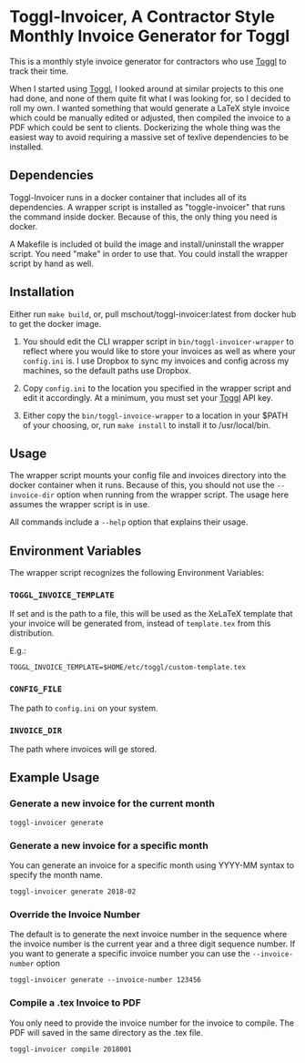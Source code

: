 # Toggl-Invoicer, A Contractor Style Monthly Invoice Generator for Toggl

This is a monthly style invoice generator for contractors who use
[Toggl](https://toggl.com) to track their time.

When I started using [Toggl](https://toggl.com), I looked around at similar
projects to this one had done, and none of them quite fit what I was looking
for, so I decided to roll my own.  I wanted something that would generate a
LaTeX style invoice which could be manually edited or adjusted, then compiled
the invoice to a PDF which could be sent to clients.   Dockerizing the whole
thing was the easiest way to avoid requiring a massive set of texlive
dependencies to be installed.

## Dependencies

Toggl-Invoicer runs in a docker container that includes all of its
dependencies.  A wrapper script is installed as "toggle-invoicer" that runs the
command inside docker.  Because of this, the only thing you need is docker.

A Makefile is included ot build the image and install/uninstall the wrapper
script. You need "make" in order to use that.  You could install the wrapper
script by hand as well.

## Installation

Either run ```make build```, or, pull mschout/toggl-invoicer:latest from docker
hub to get the docker image.

1. You should edit the CLI wrapper script in ```bin/toggl-invoicer-wrapper```
   to reflect where you would like to store your invoices as well as where your
   ```config.ini``` is.  I use Dropbox to sync my invoices and config across my
   machines, so the default paths use Dropbox.

2. Copy ```config.ini``` to the location you specified in the wrapper script
   and edit it accordingly.  At a minimum, you must set your
   [Toggl](https://toggl.com) API key.

3. Either copy the ```bin/toggl-invoice-wrapper``` to a location in your $PATH
   of your choosing, or, run ```make install``` to install it to
   /usr/local/bin.

## Usage

The wrapper script mounts your config file and invoices directory into the
docker container when it runs.  Because of this, you should not use the
```--invoice-dir``` option when running from the wrapper script.  The usage
here assumes the wrapper script is in use.

All commands include a ```--help``` option that explains their usage.

## Environment Variables

The wrapper script recognizes the following Environment Variables:

### `TOGGL_INVOICE_TEMPLATE`

If set and is the path to a file, this will be used as the XeLaTeX template
that your invoice will be generated from, instead of `template.tex` from this
distribution.

E.g.:

```
TOGGL_INVOICE_TEMPLATE=$HOME/etc/toggl/custom-template.tex
```

### `CONFIG_FILE`

The path to `config.ini` on your system.

### `INVOICE_DIR`

The path where invoices will ge stored.

## Example Usage

### Generate a new invoice for the current month

```
toggl-invoicer generate
```

### Generate a new invoice for a specific month

You can generate an invoice for a specific month using YYYY-MM syntax to
specify the month name.

```
toggl-invoicer generate 2018-02
```

### Override the Invoice Number

The default is to generate the next invoice number in the sequence where the
invoice number is the current year and a three digit sequence number.  If you
want to generate a specific invoice number you can use the
```--invoice-number``` option

```
toggl-invoicer generate --invoice-number 123456
```

### Compile a .tex Invoice to PDF

You only need to provide the invoice number for the invoice to compile.  The
PDF will saved in the same directory as the .tex file.

```
toggl-invoicer compile 2018001
```
